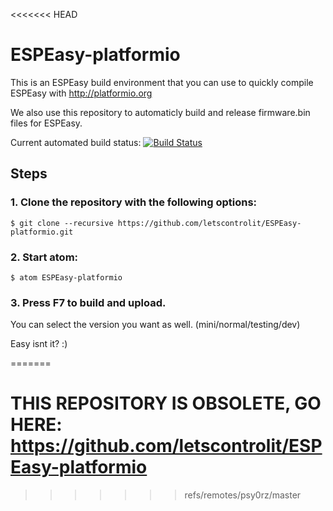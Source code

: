 <<<<<<< HEAD
# ESPEasy-platformio

This is an ESPEasy build environment that you can use to quickly compile ESPEasy with http://platformio.org

We also use this repository to automaticly build and release firmware.bin files for ESPEasy.

Current automated build status: [![Build Status](https://travis-ci.org/letscontrolit/ESPEasy-platformio.svg?branch=master)](https://travis-ci.org/letscontrolit/ESPEasy-platformio)

## Steps

### 1. Clone the repository with the following options:
```
$ git clone --recursive https://github.com/letscontrolit/ESPEasy-platformio.git
```

### 2. Start atom:

```
$ atom ESPEasy-platformio 
```

### 3. Press F7 to build and upload.

You can select the version you want as well. (mini/normal/testing/dev)

Easy isnt it? :)

=======
# THIS REPOSITORY IS OBSOLETE, GO HERE: https://github.com/letscontrolit/ESPEasy-platformio
>>>>>>> refs/remotes/psy0rz/master
